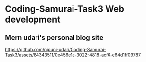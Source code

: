 # Coding-Samurai-Task3 Web development

## Mern udari's personal blog site



https://github.com/nipuni-udari/Coding-Samurai-Task3/assets/84343511/0e456e1e-3022-4818-acf6-e64d1ff09787

